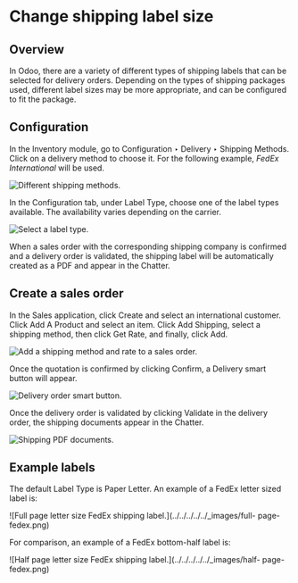 # Change shipping label size

## Overview

In Odoo, there are a variety of different types of shipping labels that can be
selected for delivery orders. Depending on the types of shipping packages
used, different label sizes may be more appropriate, and can be configured to
fit the package.

## Configuration

In the Inventory module, go to Configuration ‣ Delivery ‣ Shipping Methods.
Click on a delivery method to choose it. For the following example, _FedEx
International_ will be used.

![Different shipping methods.](../../../../../_images/shipping-options.png)

In the Configuration tab, under Label Type, choose one of the label types
available. The availability varies depending on the carrier.

![Select a label type.](../../../../../_images/label-type-dropdown.png)

When a sales order with the corresponding shipping company is confirmed and a
delivery order is validated, the shipping label will be automatically created
as a PDF and appear in the Chatter.

## Create a sales order

In the Sales application, click Create and select an international customer.
Click Add A Product and select an item. Click Add Shipping, select a shipping
method, then click Get Rate, and finally, click Add.

![Add a shipping method and rate to a sales
order.](../../../../../_images/shipping-rate.png)

Once the quotation is confirmed by clicking Confirm, a Delivery smart button
will appear.

![Delivery order smart button.](../../../../../_images/shipping-italy-so.png)

Once the delivery order is validated by clicking Validate in the delivery
order, the shipping documents appear in the Chatter.

![Shipping PDF documents.](../../../../../_images/shipping-pdfs.png)

## Example labels

The default Label Type is Paper Letter. An example of a FedEx letter sized
label is:

![Full page letter size FedEx shipping label.](../../../../../_images/full-
page-fedex.png)

For comparison, an example of a FedEx bottom-half label is:

![Half page letter size FedEx shipping label.](../../../../../_images/half-
page-fedex.png)


